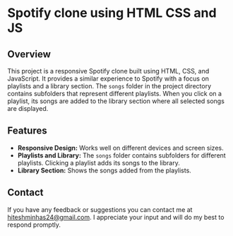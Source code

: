 # Spotify clone using HTML CSS and JS

## Overview
This project is a responsive Spotify clone built using HTML, CSS, and JavaScript. It provides a similar experience to Spotify with a focus on playlists and a library section. The `songs` folder in the project directory contains subfolders that represent different playlists. When you click on a playlist, its songs are added to the library section where all selected songs are displayed.


## Features
- **Responsive Design:** Works well on different devices and screen sizes.
- **Playlists and Library:** The `songs` folder contains subfolders for different playlists. Clicking a playlist adds its songs to the library.
- **Library Section:** Shows the songs added from the playlists.

## Contact
If you have any feedback or suggestions you can contact me at hiteshminhas24@gmail.com. I appreciate your input and will do my best to respond promptly.
